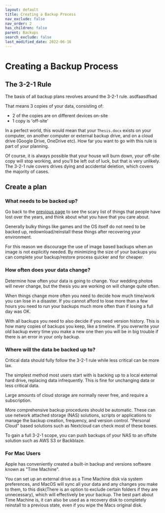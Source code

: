 ```yaml
---
layout: default
title: Creating a Backup Process
nav_exclude: false
nav_order: 2
has_children: false
parent: Backups
search_exclude: false
last_modified_date: 2022-06-16
---
```


# Creating a Backup Process

## The 3-2-1 Rule

The basis of all backup plans revolves around the 3-2-1 rule. asdfaasdfsad

That means 3 copies of your data, consisting of:
* 2 of the copies are on different devices on-site
* 1 copy is 'off-site'

In a perfect world, this would mean that your `Thesis.docx` exists on your computer, on another computer or external backup drive, 
and on a cloud drive (Google Drive, OneDrive etc). How far you want to go with this rule is part of your planning.

Of course, it is always possible that your house will burn down, your off-site copy will stop working, and you'll be left out of luck,
but that is very unlikely. The 3-2-1 rule covers drives dying and accidental deletion, which covers the majority of cases.

## Create a plan

### What needs to be backed up?
Go back to the [previous page](/docs/backups/everyone-needs-backups) to see the scary list of things that people have lost over the years, and think about what you have that you care about.

Generally bulky things like games and the OS itself do not need to be backed up, redownload/reinstall these things after recovering your environment. 

For this reason we discourage the use of image based backups when an image is not explicitly needed. By minimizing the size of your backups you can complete your backup/restore process quicker and for cheaper.

### How often does your data change?
Determine how often your data is going to change. Your wedding photos will never change, but the thesis you are working on will change quite often. 

When things change more often you need to decide how much time/work you can lose in a disaster. If you cannot afford to lose more than a few hours you need to run your backups much more often than if losing a full day was OK.

With all backups you need to also decide if you need version history. This is how many copies of backups you keep, like a timeline. If you overwrite your old backup every time you make a new one then you will be in big trouble if there is an error in your only backup.

### Where will the data be backed up to?
Critical data should fully follow the 3-2-1 rule while less critical can be more lax.

The simplest method most users start with is backing up to a local external hard drive, replacing data infrequently. This is fine for unchanging data or less critical data.

Large amounts of cloud storage are normally never free, and require a subscription.

More comprehensive backup procedures should be automatic. These can use network attached storage (NAS) solutions, scripts or applications to manage the backup creation, frequency, and version control. "Personal Cloud" based solutions such as Nextcloud can check most of these boxes.

To gain a full 3-2-1 scope, you can push backups of your NAS to an offsite solution such as AWS S3 or Backblaze.

### For Mac Users
Apple has conveniently created a built-in backup and versions software known as "Time Machine".

You can set up an external drive as a Time Machine disk via system preferences, and MacOS will sync all your data and any changes you make to them, to this disk(There is an option to exclude certain folders if they are unnecessary), which will effectively be your backup. The best part about Time Machine is, it can also be used as a recovery disk to completely reinstall to a previous state, even if you wipe the Macs original disk. 

